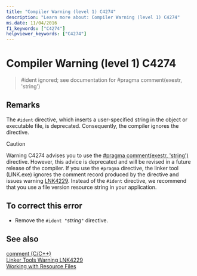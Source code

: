 ```yaml
---
title: "Compiler Warning (level 1) C4274"
description: "Learn more about: Compiler Warning (level 1) C4274"
ms.date: 11/04/2016
f1_keywords: ["C4274"]
helpviewer_keywords: ["C4274"]
---
```

# Compiler Warning (level 1) C4274

> #ident ignored; see documentation for #pragma comment(exestr, 'string')

## Remarks

The `#ident` directive, which inserts a user-specified string in the object or executable file, is deprecated. Consequently, the compiler ignores the directive.

> [!CAUTION]
> Warning C4274 advises you to use the [#pragma comment(exestr, 'string')](../../preprocessor/comment-c-cpp.md) directive. However, this advice is deprecated and will be revised in a future release of the compiler. If you use the `#pragma` directive, the linker tool (LINK.exe) ignores the comment record produced by the directive and issues warning [LNK4229](../../error-messages/tool-errors/linker-tools-warning-lnk4229.md). Instead of the `#ident` directive, we recommend that you use a file version resource string in your application.

## To correct this error

- Remove the `#ident "`*string*`"` directive.

## See also

[comment (C/C++)](../../preprocessor/comment-c-cpp.md)<br/>
[Linker Tools Warning LNK4229](../../error-messages/tool-errors/linker-tools-warning-lnk4229.md)<br/>
[Working with Resource Files](../../windows/working-with-resource-files.md)

